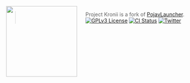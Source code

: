 <img src="https://cdn.rawgit.com/oh-my-fish/oh-my-fish/e4f1c2e0219a17e2c748b824004c8d0b38055c16/docs/logo.svg" align="left" width="192px" height="192px"/>
<img align="left" width="0" height="192px" hspace="10"/>

> Project Kronii is a fork of <a href="https://github.com/PojavLauncherTeam/PojavLauncher">PojavLauncher</a>.
[![GPLv3 License](https://img.shields.io/badge/license-GPLv3-007EC7.svg?style=flat)](/LICENSE) 
[![CI Status](https://github.com/xscnev/kronlaunch/workflows/Android%20CI/badge.svg)](https://github.com/xscnev/kronlaunch/actions)
[![Twitter](https://img.shields.io/twitter/url/https/twitter.com/xscnev.svg?style=flat&label=Follow%20%40xscnev)](https://twitter.com/xscnev)
